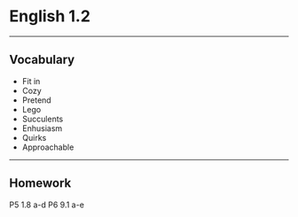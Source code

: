 # English 1.2
---
## Vocabulary
+ Fit in
+ Cozy
+ Pretend
+ Lego
+ Succulents
+ Enhusiasm
+ Quirks
+ Approachable
---
## Homework
P5 1.8 a-d
P6 9.1 a-e
